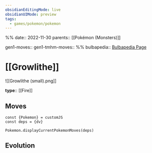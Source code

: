 ```yaml
---
obsidianEditingMode: live
obsidianUIMode: preview
tags:
  - games/pokemon/pokemon
---
```

%%
date:: 2022-11-30
parents:: [[Pokémon (Monsters)]]

gen1-moves:: 
gen1-tmhm-moves::
%%
bulbapedia:: [Bulbapedia Page](https://bulbapedia.bulbagarden.net/wiki/Growlithe_(Pok%C3%A9mon))

# [[Growlithe]]

![[Growlithe (small).png]]

**type**:: [[Fire]]

## Moves

```dataviewjs
const {Pokemon} = customJS
const deps = {dv}

Pokemon.displayCurrentPokemonMoves(deps)
```

## Evolution
